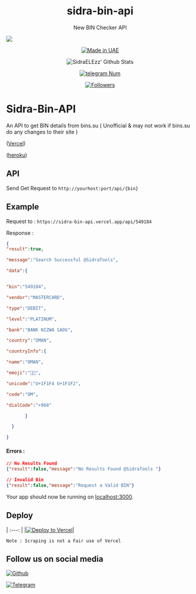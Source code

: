 <h1 align="center">sidra-bin-api</h1>
<p align="center"> New BIN Checker API </p>

![](https://img.shields.io/badge/SidraELEzz-orange?style=for-the-badge&logo=python.svg) 
<p align="center">
<a href="#"><img title="Made in UAE" src="https://img.shields.io/badge/MADE%20IN-UAE-red.svg?style=for-the-badge&logo=github"></a>

</p>
<p align="center">
<img alt="SidraELEzz' Github Stats" src="https://github-readme-stats.vercel.app/api?username=SidraELEzz&show_icons=true&include_all_commits=true&hide_border=true" />

</p>
<p align="center">
<a href="#"><img title="telegram Num" src="https://img.shields.io/badge/telegram%20Num-SidtaTools-red.svg?style=for-the-badge&logo=telegram"></a>
</p>
<p align="center">
<a href="https://github.com/SidraELEzz/followers"><img title="Followers" src="https://img.shields.io/github/followers/SidraELEzz?color=blue&style=flat-square"></a>
</p>


# Sidra-Bin-API

An API to get BIN details from bins.su ( Unofficial &amp; may not work if bins.su do any changes to their site ) 


([Vercel](https://sidra-bin-api.vercel.app/))

([heroku](https://sidra-bin-api.herokuapp.com/))





## API

Send Get Request to `http://yourhost:port/api/{bin}`

## Example

Request to : `https://sidra-bin-api.vercel.app/api/549184`

Response : 

```json
{
"result":true,

"message":"Search Successful @SidraTools",

"data":{


"bin":"549184",

"vendor":"MASTERCARD",

"type":"DEBIT",

"level":"PLATINUM",

"bank":"BANK NIZWA SAOG",

"country":"OMAN",

"countryInfo":{

"name":"OMAN",

"emoji":"",

"unicode":"U+1F1F4 U+1F1F2",

"code":"OM",

"dialCode":"+968"

       }

  }

}

```

#### Errors :

```json
// No Results Found
{"result":false,"message":"No Results Found @SidraTools "}

// Invalid Bin
{"result":false,"message":"Request a Valid BIN"}
```




Your app should now be running on [localhost:3000](http://localhost:3000/).



## Deploy

| :---: |
|[![Deploy to Vercel](https://vercel.com/button)](https://vercel.com/import/project?template=https://github.com/SidraELEzz/sidra-bin-api)|

`Note : Scraping is not a Fair use of Vercel`

## Follow us on social media

[![Github](https://img.shields.io/badge/Github-SidraELEzz-orange?style=for-the-badge&logo=github)](https://github.com/SidraELEzz/)

[![Telegram](https://img.shields.io/badge/Telegram-SidraELEzz-orange?style=for-the-badge&logo=Telegram)](https://t.me/SidraTools)
